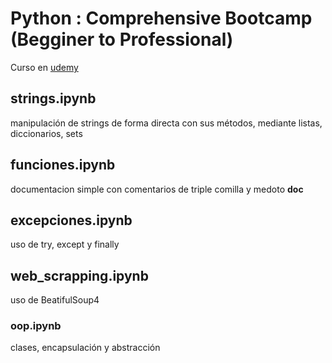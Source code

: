 # Python : Comprehensive Bootcamp (Begginer to Professional)
Curso en [udemy](https://www.udemy.com/course/python-comprehensive-bootcamp-beginner-to-professional/learn/)

## strings.ipynb

manipulación de strings de forma directa con sus métodos, mediante listas, diccionarios, sets

## funciones.ipynb

documentacion simple con comentarios de triple comilla y medoto __doc__

## excepciones.ipynb

uso de try, except y finally

## web_scrapping.ipynb

uso de BeatifulSoup4

### oop.ipynb

clases, encapsulación y abstracción
